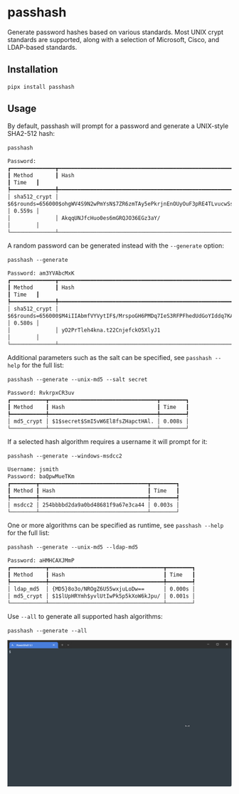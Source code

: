 # passhash

Generate password hashes based on various standards. Most UNIX crypt standards are
supported, along with a selection of Microsoft, Cisco, and LDAP-based standards.

## Installation

```
pipx install passhash
```

## Usage

By default, passhash will prompt for a password and generate a UNIX-style SHA2-512 hash:

`passhash`

```
Password:
┏━━━━━━━━━━━━━━┳━━━━━━━━━━━━━━━━━━━━━━━━━━━━━━━━━━━━━━━━━━━━━━━━━━━━━━━━━━━━━━━━━━━━━━━━━━━━━━━━━━━━━━━━━━━┳━━━━━━━━┓
┃ Method       ┃ Hash                                                                                      ┃ Time   ┃
┡━━━━━━━━━━━━━━╇━━━━━━━━━━━━━━━━━━━━━━━━━━━━━━━━━━━━━━━━━━━━━━━━━━━━━━━━━━━━━━━━━━━━━━━━━━━━━━━━━━━━━━━━━━━╇━━━━━━━━┩
│ sha512_crypt │ $6$rounds=656000$ohgWV4S9N2wPmYsN$7ZR6zmTAy5ePkrjnEnOUyOuF3pRE4TLvucwSs4AewUcOC59YawNkXap │ 0.559s │
│              │ AkqqUNJfcHuo0es6mGRQJO36EGz3aY/                                                           │        │
└──────────────┴───────────────────────────────────────────────────────────────────────────────────────────┴────────┘
```

A random password can be generated instead with the `--generate` option:

`passhash --generate`

```
Password: am3YVAbcMxK
┏━━━━━━━━━━━━━━┳━━━━━━━━━━━━━━━━━━━━━━━━━━━━━━━━━━━━━━━━━━━━━━━━━━━━━━━━━━━━━━━━━━━━━━━━━━━━━━━━━━━━━━━━━━━┳━━━━━━━━┓
┃ Method       ┃ Hash                                                                                      ┃ Time   ┃
┡━━━━━━━━━━━━━━╇━━━━━━━━━━━━━━━━━━━━━━━━━━━━━━━━━━━━━━━━━━━━━━━━━━━━━━━━━━━━━━━━━━━━━━━━━━━━━━━━━━━━━━━━━━━╇━━━━━━━━┩
│ sha512_crypt │ $6$rounds=656000$M4iIIAbmfVYVytIF$/MrspoGH6PMDq7IeS3RFPFhedUdGoYIddq7KAuYXAH4pYRI1Ge.3ykb │ 0.580s │
│              │ yO2PrTleh4kna.t22CnjefckO5XlyJ1                                                           │        │
└──────────────┴───────────────────────────────────────────────────────────────────────────────────────────┴────────┘
```

Additional parameters such as the salt can be specified, see `passhash --help` for the full list:

`passhash --generate --unix-md5 --salt secret`

```
Password: RvkrpxCR3uv
┏━━━━━━━━━━━┳━━━━━━━━━━━━━━━━━━━━━━━━━━━━━━━━━━┳━━━━━━━━┓
┃ Method    ┃ Hash                             ┃ Time   ┃
┡━━━━━━━━━━━╇━━━━━━━━━━━━━━━━━━━━━━━━━━━━━━━━━━╇━━━━━━━━┩
│ md5_crypt │ $1$secret$SmI5vW6El8fsZHapctHAl. │ 0.008s │
└───────────┴──────────────────────────────────┴────────┘
```

If a selected hash algorithm requires a username it will prompt for it:

`passhash --generate --windows-msdcc2`

```
Username: jsmith
Password: baQpwMueTKm
┏━━━━━━━━┳━━━━━━━━━━━━━━━━━━━━━━━━━━━━━━━━━━┳━━━━━━━━┓
┃ Method ┃ Hash                             ┃ Time   ┃
┡━━━━━━━━╇━━━━━━━━━━━━━━━━━━━━━━━━━━━━━━━━━━╇━━━━━━━━┩
│ msdcc2 │ 254bbbbd2da9a0bd48681f9a67e3ca44 │ 0.003s │
└────────┴──────────────────────────────────┴────────┘
```

One or more algorithms can be specified as runtime, see `passhash --help` for the full list:

`passhash --generate --unix-md5 --ldap-md5`

```
Password: aHMHCAXJMmP
┏━━━━━━━━━━━┳━━━━━━━━━━━━━━━━━━━━━━━━━━━━━━━━━━━━┳━━━━━━━━┓
┃ Method    ┃ Hash                               ┃ Time   ┃
┡━━━━━━━━━━━╇━━━━━━━━━━━━━━━━━━━━━━━━━━━━━━━━━━━━╇━━━━━━━━┩
│ ldap_md5  │ {MD5}8o3o/NROgZ6U55wxjuLoDw==      │ 0.000s │
│ md5_crypt │ $1$lUpHRYmh$yvlUtIwPk5p5kXoW6kJpu/ │ 0.001s │
└───────────┴────────────────────────────────────┴────────┘
```

Use `--all` to generate all supported hash algorithms:

`passhash --generate --all`

![](./docs/screenshots/example_generate_all.gif)
